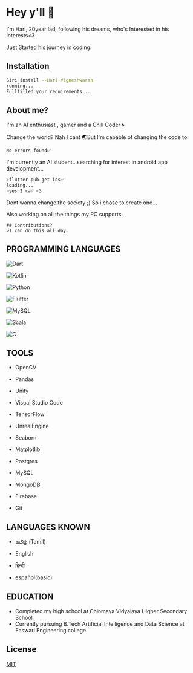 # Hey y'll 👋

I'm Hari, 20year lad, following his dreams, who's Interested in his Interests<3

Just Started his journey in coding.

## Installation

```bash
Siri install --Hari-Vigneshwaran
running...
Fullfilled your requirements... 
```

## About me?

I'm an AI enthusiast , gamer and a Chill Coder 🌀

Change the world? Nah I cant 🌏But I'm capable of changing the code to
```bash
No errors found✅ 
```

I'm currently an AI student...searching for interest in android app development...
```bash
>flutter pub get ios✅
loading...
>yes I can <3 
```

Dont wanna change the society ;) So i chose to create one...

Also working on all the things my PC supports.

```
## Contributions?
>I can do this all day.
```
## PROGRAMMING LANGUAGES
   ![Dart](https://img.shields.io/badge/dart-%230175C2.svg?style=for-the-badge&logo=dart&logoColor=white)

   ![Kotlin](https://img.shields.io/badge/kotlin-%237F52FF.svg?style=for-the-badge&logo=kotlin&logoColor=white)

![Python](https://img.shields.io/badge/python-3670A0?style=for-the-badge&logo=python&logoColor=ffdd54)

![Flutter](https://img.shields.io/badge/Flutter-%2302569B.svg?style=for-the-badge&logo=Flutter&logoColor=white)

![MySQL](https://img.shields.io/badge/mysql-%2300f.svg?style=for-the-badge&logo=mysql&logoColor=white)

![Scala](https://img.shields.io/badge/scala-%23DC322F.svg?style=for-the-badge&logo=scala&logoColor=white)

![C](https://img.shields.io/badge/c-%2300599C.svg?style=for-the-badge&logo=c&logoColor=white)

## TOOLS
- OpenCV
- Pandas
- Unity
- Visual Studio Code
- TensorFlow
- UnrealEngine
- Seaborn
- Matplotlib
- Postgres
- MySQL
- MongoDB
- Firebase

- Git
## LANGUAGES KNOWN
- தமிழ் (Tamil)
- English
- हिन्दी

- español(basic)


## EDUCATION

- Completed my high school at Chinmaya Vidyalaya Higher Secondary School
- Currently pursuing B.Tech Artificial Intelligence and Data Science at Easwari Engineering college

## License

[MIT](https://choosealicense.com/licenses/mit/)
